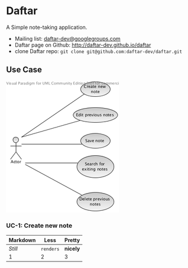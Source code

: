 Daftar
======

A Simple note-taking application.

* Mailing list: daftar-dev@googlegroups.com
* Daftar page on Github: http://daftar-dev.github.io/daftar
* clone Daftar repo: `git clone git@github.com:daftar-dev/daftar.git`

## Use Case
![UseCaseDiagram](usecase.png)

### UC-1: Create new note

Markdown | Less | Pretty
--- | --- | ---
*Still* | `renders` | **nicely**
1 | 2 | 3
